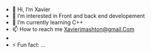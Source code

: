 - 👋 Hi, I’m Xavier
- 👀 I’m interested in Front and back end developement
- 🌱 I’m currently learning C++
- 📫 How to reach me Xavierjmashton@gmail.Com
- 
- ⚡ Fun fact: ...

<!---
lapatatearmee/lapatatearmee is a ✨ special ✨ repository because its `README.md` (this file) appears on your GitHub profile.
You can click the Preview link to take a look at your changes.
--->
